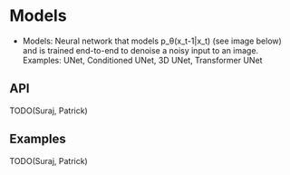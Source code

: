 # Models

- Models: Neural network that models p_θ(x_t-1|x_t) (see image below) and is trained end-to-end to denoise a noisy input to an image. Examples: UNet, Conditioned UNet, 3D UNet, Transformer UNet

## API

TODO(Suraj, Patrick)

## Examples

TODO(Suraj, Patrick)
